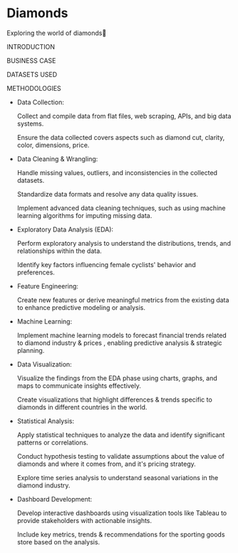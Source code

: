 # Diamonds
Exploring the world of diamonds💎

INTRODUCTION


BUSINESS CASE

DATASETS USED

METHODOLOGIES
- Data Collection:
  
    Collect and compile data from flat files, web scraping, APIs, and big data systems.
  
    Ensure the data collected covers aspects such as diamond cut, clarity, color, dimensions, price.
  
- Data Cleaning & Wrangling:
  
    Handle missing values, outliers, and inconsistencies in the collected datasets.
  
    Standardize data formats and resolve any data quality issues.
  
    Implement advanced data cleaning techniques, such as using machine learning algorithms for imputing missing data.
  
- Exploratory Data Analysis (EDA):
  
    Perform exploratory analysis to understand the distributions, trends, and relationships within the data.
  
    Identify key factors influencing female cyclists' behavior and preferences.
- Feature Engineering:
  
    Create new features or derive meaningful metrics from the existing data to enhance predictive modeling or analysis.
  
- Machine Learning:
  
    Implement machine learning models to forecast financial trends related to diamond industry & prices , enabling predictive analysis & strategic planning.
  
- Data Visualization:
  
    Visualize the findings from the EDA phase using charts, graphs, and maps to communicate insights effectively.
  
    Create visualizations that highlight differences & trends specific to diamonds in different countries in the world.
  
- Statistical Analysis:
  
    Apply statistical techniques to analyze the data and identify significant patterns or correlations.
  
    Conduct hypothesis testing to validate assumptions about the value of diamonds and where it comes from, and it's pricing strategy.
  
    Explore time series analysis to understand seasonal variations in the diamond industry.
  
- Dashboard Development:
  
    Develop interactive dashboards using visualization tools like Tableau to provide stakeholders with actionable insights.

    Include key metrics, trends & recommendations for the sporting goods store based on the analysis.


